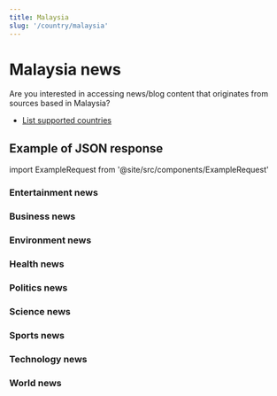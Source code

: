 ```yaml
---
title: Malaysia
slug: '/country/malaysia'
---
```


# Malaysia news

Are you interested in accessing news/blog content that originates from sources based in Malaysia?

- [List supported countries](/get-articles/countries)

## Example of JSON response

import ExampleRequest from '@site/src/components/ExampleRequest'

### Entertainment news
<ExampleRequest url="https://apitube.io/v1/news/articles?limit=2&category=news/Arts_and_Entertainment&country=my"></ExampleRequest>

### Business news
<ExampleRequest url="https://apitube.io/v1/news/articles?limit=2&category=news/Business&country=my"></ExampleRequest>

### Environment news
<ExampleRequest url="https://apitube.io/v1/news/articles?limit=2&category=news/Environment&country=my"></ExampleRequest>

### Health news
<ExampleRequest url="https://apitube.io/v1/news/articles?limit=2&category=news/Health&country=my"></ExampleRequest>

### Politics news
<ExampleRequest url="https://apitube.io/v1/news/articles?limit=2&category=news/Politics&country=my"></ExampleRequest>

### Science news
<ExampleRequest url="https://apitube.io/v1/news/articles?limit=2&category=news/Science&country=my"></ExampleRequest>

### Sports news
<ExampleRequest url="https://apitube.io/v1/news/articles?limit=2&category=news/Sports&country=my"></ExampleRequest>

### Technology news
<ExampleRequest url="https://apitube.io/v1/news/articles?limit=2&category=news/Technology&country=my"></ExampleRequest>

### World news
<ExampleRequest url="https://apitube.io/v1/news/articles?limit=2&category=news/World&country=my"></ExampleRequest>
